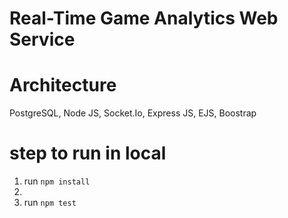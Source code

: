 # Real-Time Game Analytics Web Service

# Architecture
PostgreSQL, Node JS, Socket.Io, Express JS, EJS, Boostrap 

# step to run in local
1. run ```npm install```
2. 
3. run ```npm test``` 
